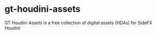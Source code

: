 # gt-houdini-assets
GT Houdini Assets is a free collection of digital assets (HDAs) for SideFX Houdini
